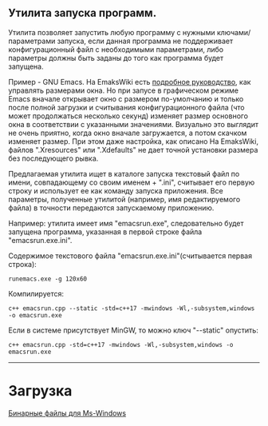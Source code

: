
## Утилита запуска программ.
 
Утилита позволяет запустить любую программу с нужными ключами/параметрами
запуска, если данная программа не поддерживает конфигурационный файл с
необходимыми параметрами, либо параметры должны быть заданы до того как
программа будет запущена.

Пример - GNU Emacs. На EmaksWiki есть
[подробное руководство](https://www.emacswiki.org/emacs/FrameSize),
как управлять размерами окна. Но при запусе в графическом режиме Emacs вначале
открывает окно с размером по-умолчанию и только после полной загрузки и считывания
конфигурационного файла (что может продолжаться несколько секунд) изменяет
размер основного окна в соответствии с указанными значениями. Визуально это
выглядит не очень приятно, когда окно вначале загружается, а потом скачком
изменяет размер. При этом даже настройка, как описано На EmaksWiki, файлов
".Xresources" или ".Xdefaults" не дает точной установки размера без
последующего рывка.

Предлагаемая утилита ищет в каталоге запуска текстовый файл по имени, совпадающему
со своим именем + ".ini", считывает его первую строку и использует ее как
команду запуска приложения. Все параметры, полученные утилитой (например, имя
редактируемого файла) в точности передаются запускаемому приложению.

Например: утилита имеет имя "emacsrun.exe", следовательно будет запущена
программа, указанная в первой строке файла "emacsrun.exe.ini".

Содержимое текстового файла "emacsrun.exe.ini"(считывается первая строка):

    runemacs.exe -g 120x60

Компилируется:

    c++ emacsrun.cpp --static -std=c++17 -mwindows -Wl,-subsystem,windows -o emacsrun.exe

Если в системе присутствует MinGW, то можно ключ "--static" опустить:

    c++ emacsrun.cpp -std=c++17 -mwindows -Wl,-subsystem,windows -o emacsrun.exe
---

# Загрузка

[Бинарные файлы для Ms-Windows](https://github.com/bigov/emacsrun/releases)
